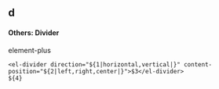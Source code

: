## d
#### Others: Divider
element-plus <el-divider>
```
<el-divider direction="${1|horizontal,vertical|}" content-position="${2|left,right,center|}">$3</el-divider>
${4}
```
